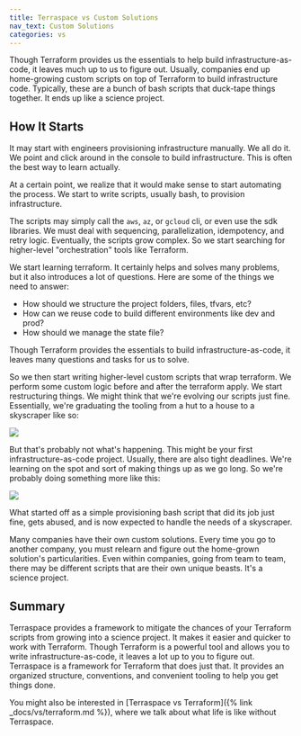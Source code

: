 ```yaml
---
title: Terraspace vs Custom Solutions
nav_text: Custom Solutions
categories: vs
---
```


Though Terraform provides us the essentials to help build infrastructure-as-code, it leaves much up to us to figure out.  Usually, companies end up home-growing custom scripts on top of Terraform to build infrastructure code. Typically, these are a bunch of bash scripts that duck-tape things together. It ends up like a science project.

## How It Starts

It may start with engineers provisioning infrastructure manually. We all do it. We point and click around in the console to build infrastructure. This is often the best way to learn actually.

At a certain point, we realize that it would make sense to start automating the process. We start to write scripts, usually bash, to provision infrastructure.

The scripts may simply call the `aws`, `az`, or `gcloud` cli, or even use the sdk libraries. We must deal with sequencing, parallelization, idempotency, and retry logic. Eventually, the scripts grow complex. So we start searching for higher-level "orchestration" tools like Terraform.

We start learning terraform. It certainly helps and solves many problems, but it also introduces a lot of questions. Here are some of the things we need to answer:

* How should we structure the project folders, files, tfvars, etc?
* How can we reuse code to build different environments like dev and prod?
* How should we manage the state file?

Though Terraform provides the essentials to build infrastructure-as-code, it leaves many questions and tasks for us to solve.

So we then start writing higher-level custom scripts that wrap terraform. We perform some custom logic before and after the terraform apply. We start restructuring things. We might think that we're evolving our scripts just fine. Essentially, we're graduating the tooling from a hut to a house to a skyscraper like so:

![](https://img.boltops.com/images/terraspace/huts/huts-think.png)

But that's probably not what's happening. This might be your first infrastructure-as-code project. Usually, there are also tight deadlines. We're learning on the spot and sort of making things up as we go long. So we're probably doing something more like this:

![](https://img.boltops.com/images/terraspace/huts/huts-actual.png)

What started off as a simple provisioning bash script that did its job just fine, gets abused, and is now expected to handle the needs of a skyscraper.

Many companies have their own custom solutions. Every time you go to another company, you must relearn and figure out the home-grown solution's particularities. Even within companies, going from team to team, there may be different scripts that are their own unique beasts. It's a science project.

## Summary

Terraspace provides a framework to mitigate the chances of your Terraform scripts from growing into a science project. It makes it easier and quicker to work with Terraform. Though Terraform is a powerful tool and allows you to write infrastructure-as-code, it leaves a lot up to you to figure out. Terraspace is a framework for Terraform that does just that. It provides an organized structure, conventions, and convenient tooling to help you get things done.

You might also be interested in [Terraspace vs Terraform]({% link _docs/vs/terraform.md %}), where we talk about what life is like without Terraspace.
